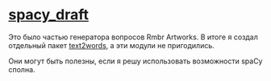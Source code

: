 # [spacy_draft](https://github.com/rtmigo/spacy_draft_py)

Это было частью генератора вопросов Rmbr Artworks. В итоге я создал 
отдельный пакет [text2words](https://github.com/rtmigo/text2words_py), а эти
модули не пригодились.

Они могут быть полезны, если я решу использовать возможности spaCy сполна.